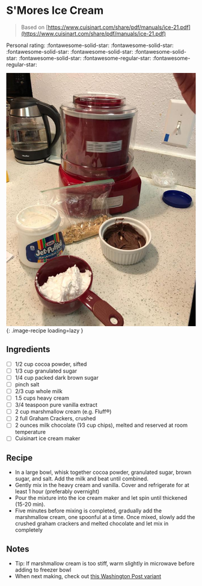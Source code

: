 # S'Mores Ice Cream

> Based on [https://www.cuisinart.com/share/pdf/manuals/ice-21.pdf](https://www.cuisinart.com/share/pdf/manuals/ice-21.pdf)

<!-- rating=3; (User can specify rating on scale of 1-5) -->
<!-- AUTO-UserRating -->
Personal rating: :fontawesome-solid-star: :fontawesome-solid-star: :fontawesome-solid-star: :fontawesome-solid-star: :fontawesome-solid-star: :fontawesome-solid-star: :fontawesome-regular-star: :fontawesome-regular-star:
<!-- /AUTO-UserRating -->

<!-- name_image=smores_ice_cream.jpeg; (User can specify image name) -->
<!-- AUTO-Image -->
![smores_ice_cream.jpeg](./smores_ice_cream.jpeg){: .image-recipe loading=lazy }
<!-- /AUTO-Image -->

## Ingredients

* [ ] 1/2 cup cocoa powder, sifted
* [ ] 1/3 cup granulated sugar
* [ ] 1/4 cup packed dark brown sugar
* [ ] pinch salt
* [ ] 2/3 cup whole milk
* [ ] 1.5 cups heavy cream
* [ ] 3/4 teaspoon pure vanilla extract
* [ ] 2 cup marshmallow cream (e.g. Fluff®)
* [ ] 2 full Graham Crackers, crushed
* [ ] 2 ounces milk chocolate (1∕3 cup chips), melted and reserved at room temperature
* [ ] Cuisinart ice cream maker

## Recipe

* In a large bowl, whisk together cocoa powder, granulated sugar, brown sugar, and salt. Add the milk and beat until combined.
* Gently mix in the heavy cream and vanilla. Cover and refrigerate for at least 1 hour (preferably overnight)
* Pour the mixture into the ice cream maker and let spin until thickened (15-20 min).
* Five minutes before mixing is completed, gradually add the marshmallow cream, one spoonful at a time. Once mixed, slowly add the crushed graham crackers and melted chocolate and let mix in completely

## Notes

* Tip: If marshmallow cream is too stiff, warm slightly in microwave before adding to freezer bowl
* When next making, check out [this Washington Post variant](https://www.washingtonpost.com/recipes/smores-ice-cream/17060/)
